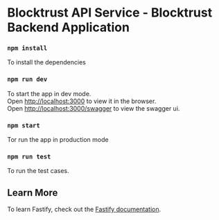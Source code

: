 # Blocktrust API Service - Blocktrust Backend Application

### `npm install`

To install the dependencies

### `npm run dev`

To start the app in dev mode.\
Open [http://localhost:3000](http://localhost:3000) to view it in the browser.\
Open [http://localhost:3000/swagger](http://localhost:3000/swagger) to view the swagger ui.

### `npm start`

Tor run the app in production mode

### `npm run test`

To run the test cases.

## Learn More

To learn Fastify, check out the [Fastify documentation](https://www.fastify.io/docs/latest/).
